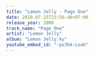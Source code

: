 ```yaml
---
title: "Lemon Jelly - Page One"
date: 2018-07-25T23:56:40+07:00
release_year: 2000
track_name: "Page One"
artist: "Lemon Jelly"
album: "Lemon Jelly.ky"
youtube_embed_id: "-px3hA-Loak"
---
```


